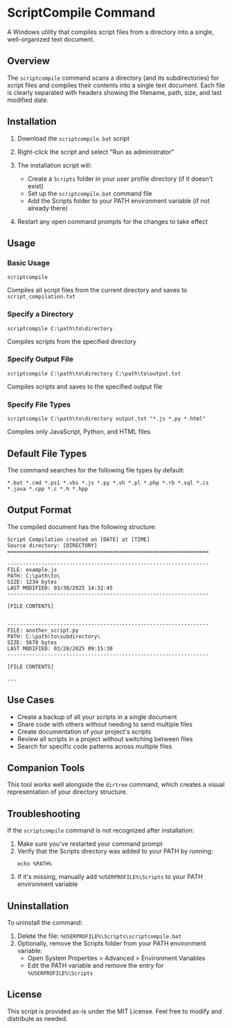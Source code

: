 # ScriptCompile Command

A Windows utility that compiles script files from a directory into a single, well-organized text document.

## Overview

The `scriptcompile` command scans a directory (and its subdirectories) for script files and compiles their contents into a single text document. Each file is clearly separated with headers showing the filename, path, size, and last modified date.

## Installation

1. Download the `scriptcompile.bat` script
2. Right-click the script and select "Run as administrator"
3. The installation script will:
   - Create a `Scripts` folder in your user profile directory (if it doesn't exist)
   - Set up the `scriptcompile.bat` command file
   - Add the Scripts folder to your PATH environment variable (if not already there)

4. Restart any open command prompts for the changes to take effect

## Usage

### Basic Usage

```
scriptcompile
```
Compiles all script files from the current directory and saves to `script_compilation.txt`

### Specify a Directory

```
scriptcompile C:\path\to\directory
```
Compiles scripts from the specified directory

### Specify Output File

```
scriptcompile C:\path\to\directory C:\path\to\output.txt
```
Compiles scripts and saves to the specified output file

### Specify File Types

```
scriptcompile C:\path\to\directory output.txt "*.js *.py *.html"
```
Compiles only JavaScript, Python, and HTML files

## Default File Types

The command searches for the following file types by default:
```
*.bat *.cmd *.ps1 *.vbs *.js *.py *.sh *.pl *.php *.rb *.sql *.cs *.java *.cpp *.c *.h *.hpp
```

## Output Format

The compiled document has the following structure:

```
Script Compilation created on [DATE] at [TIME]
Source directory: [DIRECTORY]
=================================================================

-----------------------------------------------------------------
FILE: example.js
PATH: C:\path\to\
SIZE: 1234 bytes
LAST MODIFIED: 03/30/2025 14:32:45
-----------------------------------------------------------------

[FILE CONTENTS]


-----------------------------------------------------------------
FILE: another_script.py
PATH: C:\path\to\subdirectory\
SIZE: 5678 bytes
LAST MODIFIED: 03/28/2025 09:15:30
-----------------------------------------------------------------

[FILE CONTENTS]

...
```

## Use Cases

- Create a backup of all your scripts in a single document
- Share code with others without needing to send multiple files
- Create documentation of your project's scripts
- Review all scripts in a project without switching between files
- Search for specific code patterns across multiple files

## Companion Tools

This tool works well alongside the `dirtree` command, which creates a visual representation of your directory structure.

## Troubleshooting

If the `scriptcompile` command is not recognized after installation:

1. Make sure you've restarted your command prompt
2. Verify that the Scripts directory was added to your PATH by running:
   ```
   echo %PATH%
   ```
3. If it's missing, manually add `%USERPROFILE%\Scripts` to your PATH environment variable

## Uninstallation

To uninstall the command:

1. Delete the file: `%USERPROFILE%\Scripts\scriptcompile.bat`
2. Optionally, remove the Scripts folder from your PATH environment variable:
   - Open System Properties > Advanced > Environment Variables
   - Edit the PATH variable and remove the entry for `%USERPROFILE%\Scripts`

## License

This script is provided as-is under the MIT License. Feel free to modify and distribute as needed.

